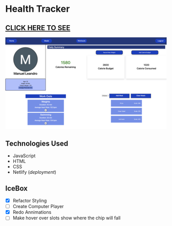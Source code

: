 # Health Tracker

[CLICK HERE TO SEE](https://health-tracker.fly.dev "Health - Tracker Link")
---------------------
![appImg](./public/assets/screenshot.png)





## Technologies Used

* JavaScript
* HTML
* CSS
* Netlify (*deployment*)

## IceBox

- [x] Refactor Styling
- [ ] Create Computer Player
- [x] Redo Annimations
- [ ] Make hover over slots show where the chip will fall
